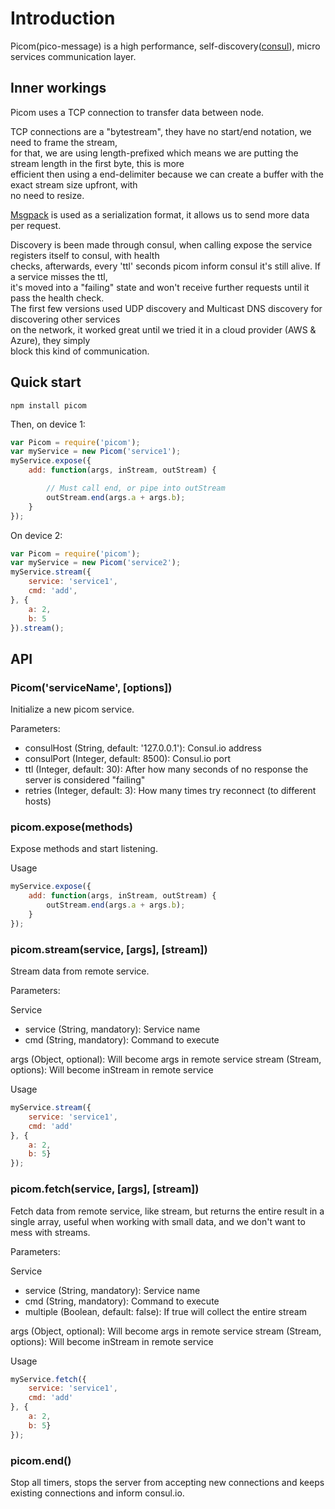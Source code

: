 # Introduction

Picom(pico-message) is a high performance, self-discovery([consul](https://www.consul.io/)), micro services communication layer.

## Inner workings
Picom uses a TCP connection to transfer data between node.  

TCP connections are a "bytestream", they have no start/end notation, we need to frame the stream,  
for that, we are using length-prefixed which means we are putting the stream length in the first byte, this is more  
efficient then using a end-delimiter because we can create a buffer with the exact stream size upfront, with  
no need to resize.

[Msgpack](http://msgpack.org/) is used as a serialization format, it allows us to send more data per request.   

Discovery is been made through consul, when calling expose the service registers itself to consul, with health  
checks, afterwards, every 'ttl' seconds picom inform consul it's still alive. If a service misses the ttl,  
it's moved into a "failing" state and won't receive further requests until it pass the health check.  
The first few versions used UDP discovery and Multicast DNS discovery for discovering other services  
on the network, it worked great until we tried it in a cloud provider (AWS & Azure), they simply  
block this kind of communication.

## Quick start

	npm install picom

Then, on device 1:

```js
var Picom = require('picom');
var myService = new Picom('service1');
myService.expose({
	add: function(args, inStream, outStream) {

		// Must call end, or pipe into outStream
		outStream.end(args.a + args.b);
	}
});
```

On device 2:

```js
var Picom = require('picom');
var myService = new Picom('service2');
myService.stream({
	service: 'service1', 
	cmd: 'add', 
}, {
	a: 2, 
	b: 5
}).stream();
```

## API

### Picom('serviceName', [options])

Initialize a new picom service.

Parameters:

 * consulHost (String, default: '127.0.0.1'): Consul.io address
 * consulPort (Integer, default: 8500): Consul.io port
 * ttl (Integer, default: 30): After how many seconds of no response the server is considered "failing"
 * retries (Integer, default: 3): How many times try reconnect (to different hosts)

### picom.expose(methods)

Expose methods and start listening.

Usage

```js
myService.expose({
	add: function(args, inStream, outStream) {
		outStream.end(args.a + args.b);
	}
});
```

### picom.stream(service, [args], [stream])

Stream data from remote service.

Parameters:

Service

 * service (String, mandatory): Service name
 * cmd (String, mandatory): Command to execute

args (Object, optional): Will become args in remote service
stream (Stream, options): Will become inStream in remote service

Usage

```js
myService.stream({
	service: 'service1', 
	cmd: 'add'
}, {
	a: 2, 
	b: 5}
});
```

### picom.fetch(service, [args], [stream])

Fetch data from remote service, like stream, but returns the entire result in a single array,
useful when working with small data, and we don't want to mess with streams.

Parameters:

Service

 * service (String, mandatory): Service name
 * cmd (String, mandatory): Command to execute
 * multiple (Boolean, default: false): If true will collect the entire stream

args (Object, optional): Will become args in remote service
stream (Stream, options): Will become inStream in remote service

Usage

```js
myService.fetch({
	service: 'service1', 
	cmd: 'add'
}, {
	a: 2, 
	b: 5}
});
```

### picom.end()

Stop all timers, stops the server from accepting new connections and keeps existing connections and inform consul.io.

